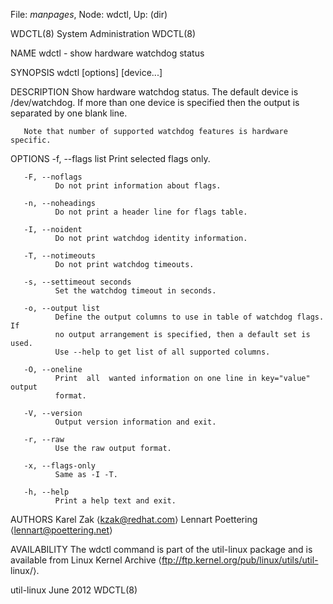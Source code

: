 File: *manpages*,  Node: wdctl,  Up: (dir)

WDCTL(8)                     System Administration                    WDCTL(8)



NAME
       wdctl - show hardware watchdog status

SYNOPSIS
       wdctl [options] [device...]

DESCRIPTION
       Show  hardware  watchdog  status.  The default device is /dev/watchdog.
       If more than one device is specified then the output  is  separated  by
       one blank line.

       Note that number of supported watchdog features is hardware specific.

OPTIONS
       -f, --flags list
              Print selected flags only.

       -F, --noflags
              Do not print information about flags.

       -n, --noheadings
              Do not print a header line for flags table.

       -I, --noident
              Do not print watchdog identity information.

       -T, --notimeouts
              Do not print watchdog timeouts.

       -s, --settimeout seconds
              Set the watchdog timeout in seconds.

       -o, --output list
              Define the output columns to use in table of watchdog flags.  If
              no output arrangement is specified, then a default set is  used.
              Use --help to get list of all supported columns.

       -O, --oneline
              Print  all  wanted information on one line in key="value" output
              format.

       -V, --version
              Output version information and exit.

       -r, --raw
              Use the raw output format.

       -x, --flags-only
              Same as -I -T.

       -h, --help
              Print a help text and exit.

AUTHORS
       Karel Zak ⟨kzak@redhat.com⟩
       Lennart Poettering ⟨lennart@poettering.net⟩

AVAILABILITY
       The wdctl command is part of the util-linux package  and  is  available
       from  Linux  Kernel Archive ⟨ftp://ftp.kernel.org/pub/linux/utils/util-
       linux/⟩.



util-linux                         June 2012                          WDCTL(8)
